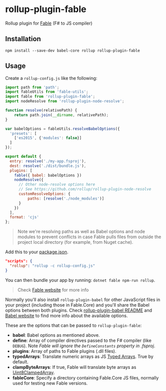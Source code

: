 # rollup-plugin-fable

Rollup plugin for [Fable](http://fable.io/) (F# to JS compiler)

## Installation

```npm install --save-dev babel-core rollup rollup-plugin-fable```

## Usage

Create a `rollup-config.js` like the following:

```js
import path from 'path';
import fableUtils from 'fable-utils';
import fable from 'rollup-plugin-fable';
import nodeResolve from 'rollup-plugin-node-resolve';

function resolve(relativePath) {
    return path.join(__dirname, relativePath);
}

var babelOptions = fableUtils.resolveBabelOptions({
  'presets': [
    ['es2015', {'modules': false}]
  ]
});

export default {
  entry: resolve('./my-app.fsproj'),
  dest: resolve('./dist/bundle.js'),
  plugins: [
    fable({ babel: babelOptions })
    nodeResolve({
      // Other node-resolve options here
      // See https://github.com/rollup/rollup-plugin-node-resolve
      customResolveOptions: {
          paths: [resolve('./node_modules')]
      }
    })
  ],
  format: 'cjs'
};
```

> Note we're resolving paths as well as Babel options and node modules to prevent conflicts in case Fable pulls files from outside the project local directory (for example, from Nuget cache).

Add this to your [package.json](https://docs.npmjs.com/files/package.json).

```json
"scripts": {
  "rollup": "rollup -c rollup-config.js"
}
```

You can then bundle your app by running: `dotnet fable npm-run rollup`.

> Check [Fable website](http://fable.io/) for more info

Normally you'll also install `rollup-plugin-babel` for other JavaScript files in your project (including those in Fable.Core) and you'll share the Babel options between both plugins. Check [rollup-plugin-babel README](https://github.com/rollup/rollup-plugin-babel) and [Babel website](https://babeljs.io/docs/usage/api/#options) to find more info about the available options.


These are the options that can be passed to `rollup-plugin-fable`:

- **babel**: Babel options as mentioned above.
- **define**: Array of compiler directives passed to the F# compiler (like `DEBUG`). Note _Fable will ignore the `DefineConstants` property in .fsproj_.
- **plugins**: Array of paths to Fable plugins (.dll files).
- **typedArrays**: Translate numeric arrays as JS [Typed Arrays](https://developer.mozilla.org/en-US/docs/Web/JavaScript/Reference/Global_Objects/TypedArray). True by default.
- **clampByteArrays**: If true, Fable will translate byte arrays as [Uint8ClampedArray](https://developer.mozilla.org/en-US/docs/Web/JavaScript/Reference/Global_Objects/Uint8ClampedArray).
- **fableCore**: Specify a directory containing Fable.Core JS files, normally used for testing new Fable versions.
